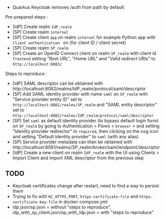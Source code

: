- Quarkus Keycloak removes /auth from path by default

Pre-prepared steps : 

- [IdP] Create realm `IdP_realm`
- [SP] Create realm `internal`
- [SP] Create client `app` on realm `internal` for example Python app with `Client authentication ` on (for client ID / client secret)
- [SP] Create realm `SP_realm`
- [SP] Create an OpenID Connect client on realm `SP_realm` with client id `frontend` setting "Root URL", "Home URL" and "Valid redirect URIs" to `http://localhost:8083/`

Steps to reproduce :

- [IdP] SAML descriptor can be obtained with http://localhost:8082/realms/IdP_realm/protocol/saml/descriptor
- [SP] Add SAML identity provider with name `saml` on `SP_realm` with "Service provider entity ID" set to `http://localhost:8081/realms/SP_realm` and "SAML entity descriptor" set to `http://localhost:8082/realms/IdP_realm/protocol/saml/descriptor`
- [SP] Set `saml` as default identity provider (to bypass default login form) on `SP_realm` by going to Authentication > Flows > `browser` >  and setting "Identity provider redirector" to `required`, then clicking on the cog icon and setting "Default identity provider" to `saml` (with any alias)
- [SP] Service provider metadata can then be obtained with http://localhost:8081/realms/SP_realm/broker/saml/endpoint/descriptor
- [IdP] Create a new client on realm `IdP_realm` with the UI using Clients > Import Client and import XML descriptor from the previous step

## TODO

- Keycloak certificates change after restart, need to find a way to persist them
- Trying to fix with `KC_HTTPS_PORT`, `https-certificate-file` and `https-certificate-key-file` in docker-compose.yml
- idp.json/sp.json = without "steps to reproduce", idp_with_sp_client.json/sp_with_idp.json = with "steps to reproduce"